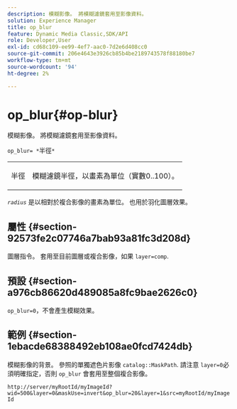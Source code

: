 ```yaml
---
description: 模糊影像。 將模糊濾鏡套用至影像資料。
solution: Experience Manager
title: op_blur
feature: Dynamic Media Classic,SDK/API
role: Developer,User
exl-id: cd68c109-ee99-4ef7-aac0-7d2e6d408cc0
source-git-commit: 206e4643e3926cb85b4be2189743578f88180be7
workflow-type: tm+mt
source-wordcount: '94'
ht-degree: 2%

---
```


# op_blur{#op-blur}

模糊影像。 將模糊濾鏡套用至影像資料。

`op_blur= *`半徑`*`

<table id="simpletable_1DD41D819BE74130A77ECFC28486F70A"> 
 <tr class="strow"> 
  <td class="stentry"> <p><span class="varname"> 半徑</span> </p> </td> 
  <td class="stentry"> <p>模糊濾鏡半徑，以畫素為單位（實數0..100）。 </p></td> 
 </tr> 
</table>

*`radius`* 是以相對於複合影像的畫素為單位。 也用於羽化圖層效果。

## 屬性 {#section-92573fe2c07746a7bab93a81fc3d208d}

圖層指令。 套用至目前圖層或複合影像，如果 `layer=comp`.

## 預設 {#section-a976cb86620d489085a8fc9bae2626c0}

`op_blur=0`，不會產生模糊效果。

## 範例 {#section-1ebacde68388492eb108ae0fcd7424db}

模糊影像的背景。 參照的單獨遮色片影像 `catalog::MaskPath`. 請注意 `layer=0`必須明確指定，否則 `op_blur` 會套用至整個複合影像。

`http://server/myRootId/myImageId?wid=500&layer=0&maskUse=invert&op_blur=20&layer=1&src=myRootId/myImageId`
